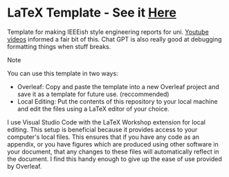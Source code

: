 # LaTeX Template - See it [Here](main.pdf)
Template for making IEEEish style engineering reports for uni. [Youtube videos](https://www.youtube.com/playlist?list=PLHXZ9OQGMqxcWWkx2DMnQmj5os2X5ZR73) informed a fair bit of this. Chat GPT is also really good at debugging formatting things when stuff breaks.

> [!Note]
> You can use this template in two ways:
> - Overleaf: Copy and paste the template into a new Overleaf project and save it as a template for future use. (reccommended)
> - Local Editing: Put the contents of this repository to your local machine and edit the files using a LaTeX editor of your choice.


I use Visual Studio Code with the LaTeX Workshop extension for local editing. This setup is beneficial because it provides access to your computer's local files.  This ensures that if you have any code as an appendix, or you have figures which are produced using other software in your document, that any changes to these files will automatically reflect in the document. I find this handy enough to give up the ease of use provided by Overleaf.
